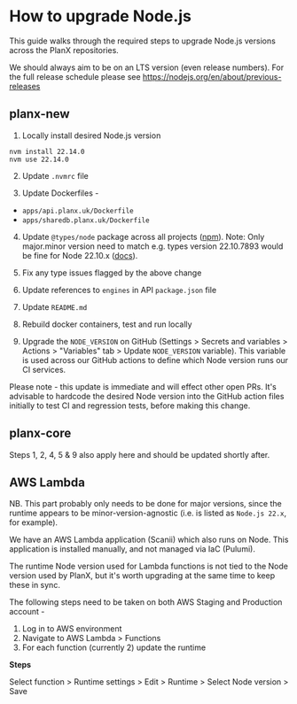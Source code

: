 # How to upgrade Node.js

This guide walks through the required steps to upgrade Node.js versions across the PlanX repositories.

We should always aim to be on an LTS version (even release numbers). For the full release schedule please see https://nodejs.org/en/about/previous-releases

## planx-new

1. Locally install desired Node.js version  

```shell
nvm install 22.14.0
nvm use 22.14.0
```

2. Update `.nvmrc` file

3. Update Dockerfiles -
  - `apps/api.planx.uk/Dockerfile`
  - `apps/sharedb.planx.uk/Dockerfile`

4. Update `@types/node` package across all projects ([npm](https://www.npmjs.com/package/@types/node)). Note: Only major.minor version need to match e.g. types version 22.10.7893 would be fine for Node 22.10.x ([docs](https://github.com/definitelytyped/definitelytyped#how-do-definitely-typed-package-versions-relate-to-versions-of-the-corresponding-library)).

5. Fix any type issues flagged by the above change

6. Update references to `engines` in API `package.json` file

7. Update `README.md`

8. Rebuild docker containers, test and run locally 

9. Upgrade the `NODE_VERSION` on GitHub (Settings > Secrets and variables > Actions > "Variables" tab > Update `NODE_VERSION` variable). This variable is used across our GitHub actions to define which Node version runs our CI services.

Please note - this update is immediate and will effect other open PRs. It's advisable to hardcode the desired Node version into the GitHub action files initially to test CI and regression tests, before making this change.

## planx-core

Steps 1, 2, 4, 5 & 9 also apply here and should be updated shortly after.

## AWS Lambda

NB. This part probably only needs to be done for major versions, since the runtime appears to be minor-version-agnostic (i.e. is listed as `Node.js 22.x`, for example).

We have an AWS Lambda application (Scanii) which also runs on Node. This application is installed manually, and not managed via IaC (Pulumi).

The runtime Node version used for Lambda functions is not tied to the Node version used by PlanX, but it's worth upgrading at the same time to keep these in sync.

The following steps need to be taken on both AWS Staging and Production account - 

1. Log in to AWS environment
2. Navigate to AWS Lambda > Functions
3. For each function (currently 2) update the runtime

  
**Steps**

Select function > Runtime settings > Edit > Runtime > Select Node version > Save
